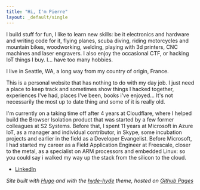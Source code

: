 ```yaml
---
title: "Hi, I'm Pierre"
layout: _default/single
---
```


I build stuff for fun, I like to learn new skills: be it electronics and hardware and writing code for it, flying planes, scuba diving, riding motorcycles and mountain bikes, woodworking, welding, playing with 3d printers, CNC machines and laser engravers. I also enjoy the occasional CTF, or hacking IoT things I buy. I... have too many hobbies.

I live in Seattle, WA, a long way from my country of origin, France.

This is a personal website that has nothing to do with my day job. I just need a place to keep track and sometimes show things I hacked together, experiences I've had, places I've been, books i've enjoyed... It's not necessarily the most up to date thing and some of it is really old.

I'm currently on a taking time off after 4 years at Cloudflare, where I helped build the Browser Isolation product that was started by a few former colleagues at S2 Systems. Before that, I spent 11 years at Microsoft in Azure IoT, as a manager and individual contributor, in Skype, some incubation projects and earlier in the field as a Developer Evangelist. Before Microsoft, I had started my career as a Field Application Engineer at Freescale, closer to the metal, as a specialist on ARM processors and embedded Linux: so you could say i walked my way up the stack from the silicon to the cloud.

* [LinkedIn](www.linkedin.com/in/pierrecauchois/)

_Site built with [Hugo](https://gohugo.io/) and with the [hyde-hyde](https://themes.gohugo.io/hyde-hyde/) theme, hosted on [Github Pages](https://pages.github.com/)_
